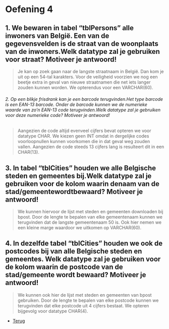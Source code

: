 # Oefening 4

## 1. We bewaren in tabel “tblPersons” alle inwoners van België. Een van de gegevensvelden is de straat van de woonplaats van de inwoners.Welk datatype zal je gebruiken voor straat? Motiveer je antwoord!

> Je kan op zoek gaan naar de langste straatnaam in België. Dan kom je uit op een 54-tal karakters. Voor de veiligheid voorzien we nog een beetje extra in geval van nieuwe straatnamen die net iets langer zouden kunnen worden. We opterendus voor een VARCHAR(60).

###### 2. Op een blikje frisdrank kan je een barcode terugvinden.Het type barcode is een EAN-13 barcode. Onder de barcode kunnen we de numerieke waarde van zo’n EAN-13 code terugvinden.Welk datatype zal je gebruiken voor deze numerieke code? Motiveer je antwoord!

> Aangezien de code altijd evenveel cijfers bevat opteren we voor datatype CHAR. We kiezen geen INT omdat in dergelijke codes voorloopnullen kunnen voorkomen die in dat geval weg zouden vallen. Aangezien de code steeds 13 cijfers lang is resulteert dit in een CHAR(13).

## 3. In tabel “tblCities” houden we alle Belgische steden en gemeentes bij.Welk datatype zal je gebruiken voor de kolom waarin denaam van de stad/gemeentewordtbewaard? Motiveer je antwoord!

> We kunnen hiervoor de lijst met steden en gemeenten downloaden bij bpost. Door de lengte te bepalen van elke gemeentenaam kunnen we terugvinden dat de langste gemeentenaam 50 is. Ook hier nemen we een kleine marge waardoor we uitkomen op VARCHAR(60).

## 4. In dezelfde tabel “tblCities” houden we ook de postcodes bij van alle Belgische steden en gemeentes. Welk datatype zal je gebruiken voor de kolom waarin de postcode van de stad/gemeente wordt bewaard? Motiveer je antwoord!

> We kunnen ook hier de lijst met steden en gemeenten van bpost gebruiken. Door de lengte te bepalen van elke postcode kunnen we terugvinden dat elke postcode uit 4 cijfers bestaat. We opteren bijgevolg voor datatype CHAR(4).

- [Terug](/Index/Oefeningen-Databases/Deel2.md)